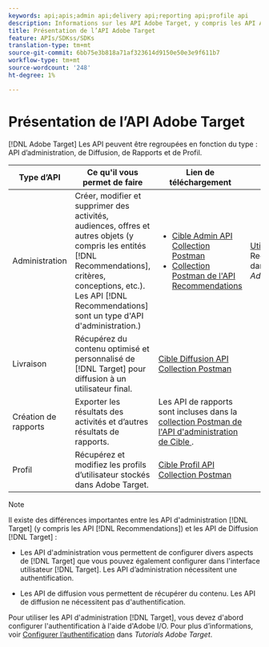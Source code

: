 ```yaml
---
keywords: api;apis;admin api;delivery api;reporting api;profile api
description: Informations sur les API Adobe Target, y compris les API Admin, Diffusion, Rapports et Profil.
title: Présentation de l’API Adobe Target
feature: APIs/SDKss/SDKs
translation-type: tm+mt
source-git-commit: 6bb75e3b818a71af323614d9150e50e3e9f611b7
workflow-type: tm+mt
source-wordcount: '248'
ht-degree: 1%

---
```



# Présentation de l’API Adobe Target

[!DNL Adobe Target] Les API peuvent être regroupées en fonction du type : API d’administration, de Diffusion, de Rapports et de Profil.

| Type d’API | Ce qu&#39;il vous permet de faire | Lien de téléchargement | Autres liens utiles |
| --- | --- | --- |--- |
| Administration | Créer, modifier et supprimer des activités, audiences, offres et autres objets (y compris les entités [!DNL Recommendations], critères, conceptions, etc.). Les API [!DNL Recommendations] sont un type d&#39;API d&#39;administration.) | <UL><li>[Cible Admin API Collection Postman](https://developers.adobetarget.com/api/#admin-postman-collection)</li><li>[Collection Postman de l&#39;API Recommendations](https://developers.adobetarget.com/api/recommendations/#section/Postman)</li></ul> | [Utiliser les ](https://experienceleague.adobe.com/docs/target-learn/recommendations-api-tutorial/recs-api-overview.html) API Recommendations dans  *les Tutorials Adobe Target* |
| Livraison | Récupérez du contenu optimisé et personnalisé de [!DNL Target] pour diffusion à un utilisateur final. | [Cible Diffusion API Collection Postman](https://developers.adobetarget.com/api/delivery-api/#section/Getting-Started/Postman-Collection) |  |
| Création de rapports | Exporter les résultats des activités et d’autres résultats de rapports. | Les API de rapports sont incluses dans la [collection Postman de l&#39;API d&#39;administration de Cible ](https://developers.adobetarget.com/api/#admin-postman-collection). |  |
| Profil | Récupérez et modifiez les profils d’utilisateur stockés dans Adobe Target. | [Cible Profil API Collection Postman](https://developers.adobetarget.com/api/#profiles) |  |

>[!NOTE]
>
>Il existe des différences importantes entre les API d&#39;administration [!DNL Target] (y compris les API [!DNL Recommendations]) et les API de Diffusion [!DNL Target] :
>
>* Les API d&#39;administration vous permettent de configurer divers aspects de [!DNL Target] que vous pouvez également configurer dans l&#39;interface utilisateur [!DNL Target]. Les API d’administration nécessitent une authentification.
   >
   >
* Les API de diffusion vous permettent de récupérer du contenu. Les API de diffusion ne nécessitent pas d&#39;authentification.
>
>
Pour utiliser les API d&#39;administration [!DNL Target], vous devez d&#39;abord configurer l&#39;authentification à l&#39;aide d&#39;Adobe I/O. Pour plus d’informations, voir [Configurer l’authentification](https://experienceleague.adobe.com/docs/target-learn/tutorials/apis/configure-io-target-integration.html) dans *Tutorials Adobe Target*.
